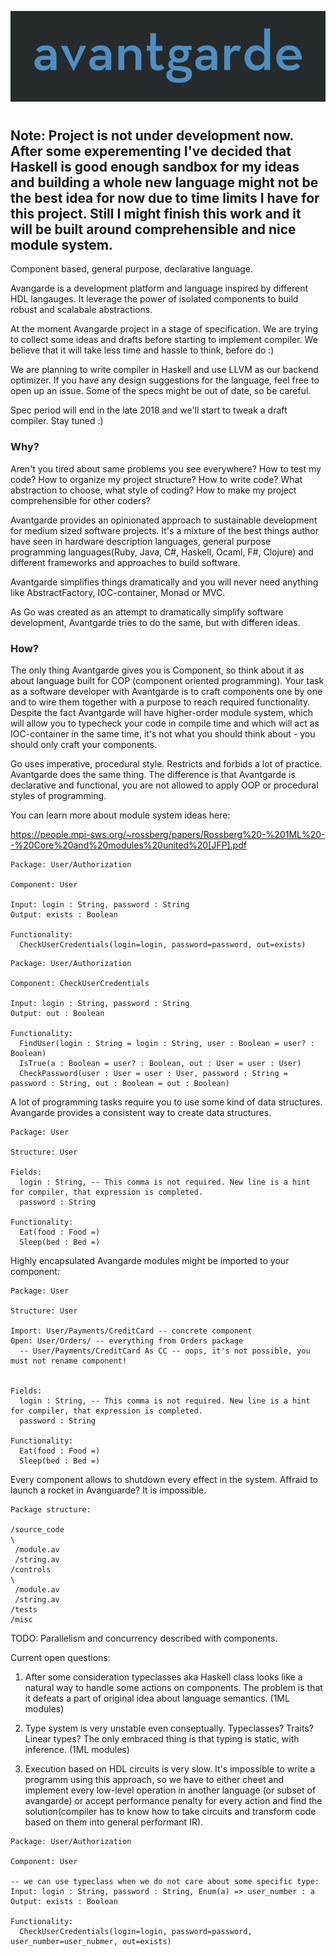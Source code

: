 ![alt text](https://github.com/raventid/avangarde/blob/master/misc/github/logo.png "avangarde project")
#

## Note: Project is not under development now. After some experementing I've decided that Haskell is good enough sandbox for my ideas and building a whole new language might not be the best idea for now due to time limits I have for this project. Still I might finish this work and it will be built around comprehensible and nice module system.

Component based, general purpose, declarative language.

Avangarde is a development platform and language inspired by different HDL langauges. It leverage the power of isolated components to build robust and scalabale abstractions.

At the moment Avangarde project in a stage of specification. We are trying to collect some ideas and drafts before starting to implement compiler. We believe that it will take less time and hassle to think, before do :)

We are planning to write compiler in Haskell and use LLVM as our backend optimizer. If you have any design suggestions for the language, feel free to open up an issue. Some of the specs might be out of date, so be careful.

Spec period will end in the late 2018 and we'll start to tweak a draft compiler. Stay tuned :)

### Why?
Aren't you tired about same problems you see everywhere? How to test my code? How to organize my project structure? How to write code? What abstraction to choose, what style of coding? How to make my project comprehensible for other coders?

Avantgarde provides an opinionated approach to sustainable development for medium sized software projects. It's a mixture of the best things author have seen in hardware description languages, general purpose programming languages(Ruby, Java, C#, Haskell, Ocaml, F#, Clojure) and different frameworks and approaches to build software.

Avantgarde simplifies things dramatically and you will never need anything like AbstractFactory, IOC-container, Monad or MVC.

As Go was created as an attempt to dramatically simplify software development, Avantgarde tries to do the same, but with differen ideas.

### How?
The only thing Avantgarde gives you is Component, so think about it as about language built for COP (component oriented programming). Your task as a software developer with Avantgarde is to craft components one by one and to wire them together with a purpose to reach required functionality. Despite the fact Avantgarde will have higher-order module system, which will allow you to typecheck your code in compile time and which will act as IOC-container in the same time, it's not what you should think about - you should only craft your components.

Go uses imperative, procedural style. Restricts and forbids a lot of practice. Avantgarde does the same thing. The difference is that Avantgarde is declarative and functional, you are not allowed to apply OOP or procedural styles of programming.

You can learn more about module system ideas here:

https://people.mpi-sws.org/~rossberg/papers/Rossberg%20-%201ML%20--%20Core%20and%20modules%20united%20[JFP].pdf

```
Package: User/Authorization

Component: User

Input: login : String, password : String
Output: exists : Boolean

Functionality:
  CheckUserCredentials(login=login, password=password, out=exists)
```

```
Package: User/Authorization

Component: CheckUserCredentials

Input: login : String, password : String
Output: out : Boolean

Functionality:
  FindUser(login : String = login : String, user : Boolean = user? : Boolean)
  IsTrue(a : Boolean = user? : Boolean, out : User = user : User)
  CheckPassword(user : User = user : User, password : String = password : String, out : Boolean = out : Boolean)
```

A lot of programming tasks require you to use some kind of data structures. Avangarde provides a consistent way to create data structures. 

```
Package: User

Structure: User

Fields: 
  login : String, -- This comma is not required. New line is a hint for compiler, that expression is completed.
  password : String

Functionality:
  Eat(food : Food =)
  Sleep(bed : Bed =)
```

Highly encapsulated Avangarde modules might be imported to your component:

```
Package: User

Structure: User

Import: User/Payments/CreditCard -- concrete component
Open: User/Orders/ -- everything from Orders package
  -- User/Payments/CreditCard As CC -- oops, it's not possible, you must not rename component!
  

Fields: 
  login : String, -- This comma is not required. New line is a hint for compiler, that expression is completed.
  password : String

Functionality:
  Eat(food : Food =)
  Sleep(bed : Bed =)
```


Every component allows to shutdown every effect in the system. Affraid to launch a rocket in Avanguarde? It is impossible.

```
Package structure:

/source_code
\
 /module.av
 /string.av
/controls
\
 /module.av
 /string.av
/tests
/misc
```

TODO: Parallelism and concurrency described with components.

Current open questions:

1) After some consideration typeclasses aka Haskell class looks like a natural way to handle some actions on components. The problem is that it defeats a part of original idea about language semantics. (1ML modules)

2) Type system is very unstable even conseptually. Typeclasses? Traits? Linear types? The only embraced thing is that typing is static, with inference. (1ML modules)

3) Execution based on HDL circuits is very slow. It's impossible to write a programm using this approach, so we have to either cheet and implement every low-level operation in another language (or subset of avangarde) or accept performance penalty for every action and find the solution(compiler has to know how to take circuits and transform code based on them into general performant IR).

```
Package: User/Authorization

Component: User

-- we can use typeclass when we do not care about some specific type:
Input: login : String, password : String, Enum(a) => user_number : a
Output: exists : Boolean

Functionality:
  CheckUserCredentials(login=login, password=password, user_number=user_nubmer, out=exists)
```
